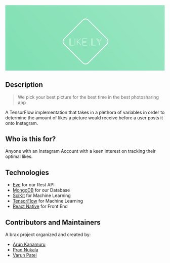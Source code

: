 <div align="center">
    <img src="logos/likely.png" alt="like.ly"/>
  <br>
</div>

## Description
> We pick your best picture for the best time in the best photosharing app

A TensorFlow implementation that takes in a plethora of variables in order to determine the amount of likes a picture would receive before a user posts it onto Instagram. 

## Who is this for?
Anyone with an Instagram Account with a keen interest on tracking their optimal likes.

## Technologies
* [Eve](http://python-eve.org/) for our Rest API
* [MongoDB](https://www.mongodb.com/) for our Database
* [SciKit](http://scikit-learn.org/stable/) for Machine Learning
* [TensorFlow](https://www.tensorflow.org/) for Machine Learning
* [React Native](https://facebook.github.io/react-native/) for Front End



## Contributors and Maintainers
A brax project organized and created by:

- [Arun Kanamuru](https://github.com/arunkan)
- [Prad Nukala](https://github.com/prnk28)
- [Varun Patel](https://github.com/varunpatel111)

